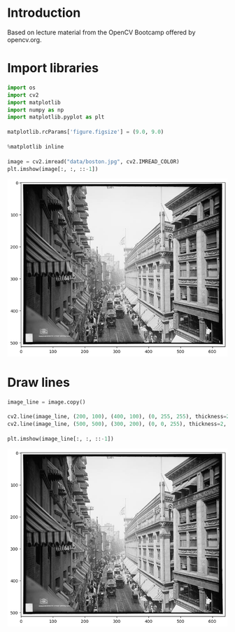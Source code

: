 # Introduction

Based on lecture material from the OpenCV Bootcamp offered by opencv.org.

# Import libraries

```python
import os
import cv2
import matplotlib
import numpy as np
import matplotlib.pyplot as plt

matplotlib.rcParams['figure.figsize'] = (9.0, 9.0)

%matplotlib inline

image = cv2.imread("data/boston.jpg", cv2.IMREAD_COLOR)
plt.imshow(image[:, :, ::-1])
```

![Historical picture of Boston](/images/opencv/opencv-source-image.png?raw=true "Historical picture of Boston")

# Draw lines

```python
image_line = image.copy()

cv2.line(image_line, (200, 100), (400, 100), (0, 255, 255), thickness=2, lineType=cv2.LINE_AA)
cv2.line(image_line, (500, 500), (300, 200), (0, 0, 255), thickness=2, lineType=cv2.LINE_AA)

plt.imshow(image_line[:, :, ::-1])
```
![Lines drawn using OpenCV code](/images/opencv/opencv-source-image.png?raw=true "Lines drawn using OpenCV code")




